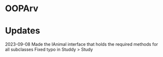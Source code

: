 # OOPArv

# Updates
2023-09-08
Made the IAnimal interface that holds the required methods for all subclasses
Fixed typo in Studdy > Study
